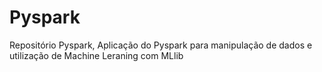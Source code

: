 # Pyspark
Repositório Pyspark, Aplicação do Pyspark para manipulação de dados e utilização de Machine Leraning com MLlib





